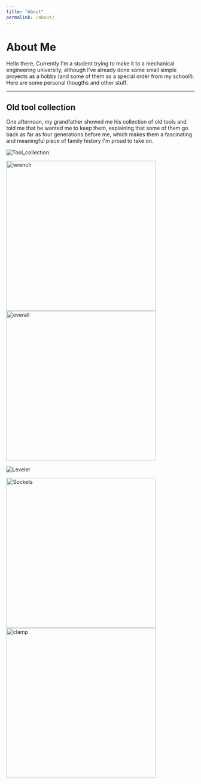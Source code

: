 ```yaml
---
title: "About"
permalink: /about/
---
```


# About Me
Hello there,
Currently I'm a student trying to make it to a mechanical engineering university, although I've already done some small simple proyects as a hobby (and some of them as a special order from my school!). Here are some personal thougths and other stuff.

---

## Old tool collection
One afternoon, my grandfather showed me his collection of old tools and told me that he wanted me to keep them, explaining that some of them go back as far as four generations before me, which makes them a fascinating and meaningful piece of family history I'm proud to take on.

![Tool_collection](../assets/engines/Tools6.jpg)

<img src="../assets/engines/Tools1.jpg" alt="wrench" width="400"> <img src="../assets/engines/Tools2.jpg" alt="overall" width="400">

![Leveler](../assets/engines/Tools4.jpg)

<img src="../assets/engines/Tools5.jpg" alt="Sockets" width="400"> <img src="../assets/engines/Tools3.jpg" alt="clamp" width="400">

